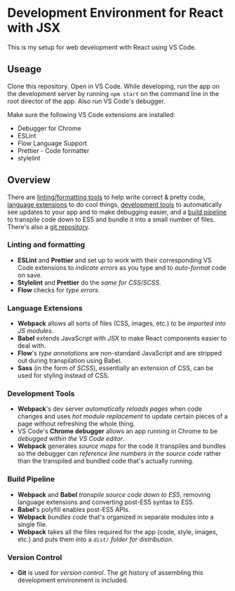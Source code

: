 # Development Environment for React with JSX

This is my setup for web development with React using VS Code.

## Useage

Clone this repository. Open in VS Code. While developing, run the app on the development server by running `npm start` on the command line in the root director of the app. Also run VS Code's debugger.

Make sure the following VS Code extensions are installed:

* Debugger for Chrome
* ESLint
* Flow Language Support
* Prettier - Code formatter
* stylelint

## Overview

There are [linting/formatting tools](#lint) to help write correct & pretty code, [language extensions](#extensions) to do cool things, [development tools](#dev) to automatically see updates to your app and to make debugging easier, and a [build pipeline](#build) to transpile code down to ES5 and bundle it into a small number of files. There's also a [git repository](#vcs).

### <a id="lint"></a>Linting and formatting

* **ESLint** and **Prettier** and set up to work with their corresponding VS Code extensions to _indicate errors_ as you type and to _auto-format_ code on save.
* **Stylelint** and **Prettier** do the _same for CSS/SCSS_.
* **Flow** checks for _type errors_.

### <a id="extensions"></a>Language Extensions

* **Webpack** allows all sorts of files (CSS, images, etc.) to be _imported into JS modules_.
* **Babel** extends JavaScript with _JSX_ to make React components easier to deal with.
* **Flow**'s _type annotations_ are non-standard JavaScript and are stripped out during transpilation using Babel.
* **Sass** (in the form of _SCSS_), essentially an extension of CSS, can be used for styling instead of CSS.

### <a id="dev"></a>Development Tools

* **Webpack**'s dev server _automatically reloads pages_ when code changes and uses _hot module replacement_ to update certain pieces of a page without refreshing the whole thing.
* VS Code's **Chrome debugger** allows an app running in Chrome to be _debugged within the VS Code editor_.
* **Webpack** generates _source maps_ for the code it transpiles and bundles so the debugger can _reference line numbers in the source code_ rather than the transpiled and bundled code that's actually running.

### <a id="build"></a>Build Pipeline

* **Webpack** and **Babel** _transpile source code down to ES5_, removing language extensions and converting post-ES5 syntax to ES5.
* **Babel**'s polyfill enables post-ES5 APIs.
* **Webpack** _bundles code_ that's organized in separate modules into a single file.
* **Webpack** takes all the files required for the app (code, style, images, etc.) and puts them into a _`dist/` folder for distribution_.

### <a id="vcs"></a>Version Control

* **Git** is used for _version control_. The git history of assembling this development environment is included.
